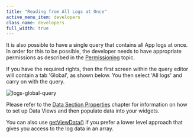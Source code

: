 ```yaml
---
title: "Reading from All Logs at Once"
active_menu_item: developers
class_name: developers
full_width: true
---
```



It is also possible to have a single query that contains all App logs at once. In order for this to be possible, the developer needs to have appropriate permissions as described in the [Permissioning](permissioning.htm) topic.

If you have the required rights, then the first screen within the query editor will contain a tab 'Global', as shown below. You then select 'All logs' and carry on with the query.

![logs-global-query](/img/docs/logs-global-query.png)

Please refer to the [Data Section Properties](../data-integration,-reporting-dashboards/data-section-properties/index.htm) chapter for information on how to set up Data Views and then populate data into your widgets.

You can also use [getViewData()](../../../scripting-apis/client-api/data-view-functions/getviewdata.htm) if you prefer a lower level approach that gives you access to the log data in an array.
